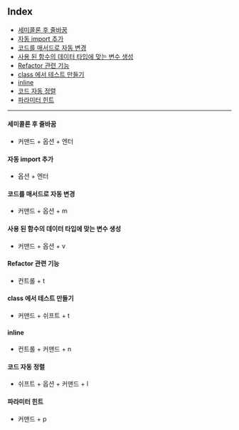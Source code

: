 ## Index

- [세미콜론 후 줄바꿈](#세미콜론-후-줄바꿈)
- [자동 import 추가](#자동-import-추가)
- [코드를 매서드로 자동 변경](#코드를-매서드로-자동-변경)
- [사용 된 함수의 데이터 타입에 맞는 변수 생성](#사용-된-함수의-데이터-타입에-맞는-변수-생성)
- [Refactor 관련 기능](#refactor-관련-기능)
- [class 에서 테스트 만들기](#class-에서-테스트-만들기)
- [inline](#inline)
- [코드 자동 정렬](#코드-자동-정렬)
- [파라미터 힌트](#파라미터-힌트)
---


#### 세미콜론 후 줄바꿈
- 커맨드 + 옵션 + 엔터

#### 자동 import 추가
- 옵션 + 엔터

#### 코드를 매서드로 자동 변경
- 커맨드 + 옵션 + m

#### 사용 된 함수의 데이터 타입에 맞는 변수 생성
- 커맨드 + 옵션 + v

#### Refactor 관련 기능
- 컨트롤 + t

#### class 에서 테스트 만들기
- 커맨드 + 쉬프트 + t

#### inline
- 컨트롤 + 커맨드 + n

#### 코드 자동 정렬
- 쉬프트 + 옵션 + 커맨드 + l

#### 파라미터 힌트
- 커맨드 + p